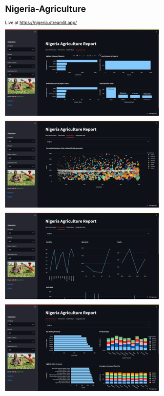 # Nigeria-Agriculture

Live at https://nigeria.streamlit.app/

![alt text](https://github.com/farzigulzar/Nigeria-Agriculture/blob/main/NG%20agric%20exports/Images/1.png)

![alt text](https://github.com/farzigulzar/Nigeria-Agriculture/blob/main/NG%20agric%20exports/Images/2.png)

![alt text](https://github.com/farzigulzar/Nigeria-Agriculture/blob/main/NG%20agric%20exports/Images/3.png)

![alt text](https://github.com/farzigulzar/Nigeria-Agriculture/blob/main/NG%20agric%20exports/Images/4.png)